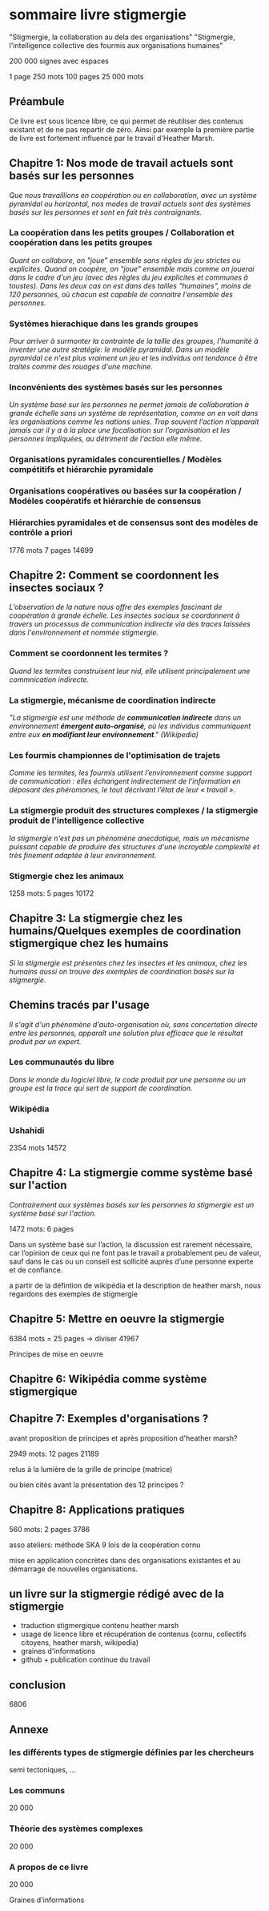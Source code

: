 # sommaire livre stigmergie

"Stigmergie, la collaboration au dela des organisations"
"Stigmergie, l'intelligence collective des fourmis aux organisations humaines"

200 000 signes avec espaces

1 page 	250 mots
100 pages 	25 000 mots



## Préambule

Ce livre est sous licence libre, ce qui permet de réutiliser des contenus existant et de ne pas repartir de zéro. Ainsi par exemple la première partie de livre est fortement influencé par le travail d'Heather Marsh.



## Chapitre 1: Nos mode de travail actuels sont basés sur les personnes

*Que nous travaillions en coopération ou en collaboration, avec un système pyramidal ou horizontal, nos modes de travail actuels sont des systèmes basés sur les personnes et sont en fait très contraignants.*

### La coopération dans les petits groupes / Collaboration et coopération dans les petits groupes 
*Quant on collabore, on "joue" ensemble sans règles du jeu strictes ou explicites.* 
*Quand on coopère, on "joue" ensemble mais comme on jouerai dans le cadre d'un jeu (avec des règles du jeu explicites et communes à toustes).*
*Dans les deux cas on est dans des tailles "humaines", moins de 120 personnes, où chacun est capable de connaitre l'ensemble des personnes.* 

### Systèmes hierachique dans les grands groupes

*Pour arriver à surmonter la contrainte de la taille des groupes, l'humanité à inventer une autre stratégie: le modèle pyramidal.*
*Dans un modèle pyramidal ce n'est plus vraiment un jeu et les individus ont tendance à être traités comme des rouages d'une machine.*

### Inconvénients des systèmes basés sur les personnes

*Un système basé sur les personnes ne permet jamais de collaboration à grande échelle sans un système de représentation, comme on en voit dans les organisations comme les nations unies.* 
*Trop souvent l’action n’apparait jamais car il y a à la place une focalisation sur l’organisation et les personnes impliquées, au détriment de l'action elle même.*

### Organisations pyramidales concurentielles / Modèles compétitifs et hiérarchie pyramidale
### Organisations coopératives ou basées sur la coopération / Modèles coopératifs et hiérarchie de consensus
### Hiérarchies pyramidales et de consensus sont des modèles de contrôle a priori


1776 mots 7 pages
14699


## Chapitre 2: Comment se coordonnent les insectes sociaux ?

*L'observation de la nature nous offre des exemples fascinant de coopération à grande échelle. Les insectes sociaux se coordonnent à travers un processus de communication indirecte via des traces laissées dans l'environnement et nommée stigmergie.* 

### Comment se coordonnent les termites ?

*Quand les termites construisent leur nid, elle utilisent principalement une commnication indirecte.*

### La stigmergie, mécanisme de coordination indirecte

*"La stigmergie est une méthode de **communication indirecte** dans un environnement **émergent auto-organisé**, où les individus communiquent entre eux **en modifiant leur environnement**." (Wikipedia)*

### Les fourmis championnes de l'optimisation de trajets

*Comme les termites, les fourmis utilisent l’environnement comme support de communication : elles échangent indirectement de l’information en déposant des phéromones, le tout décrivant l’état de leur « travail ».* 

### La stigmergie produit des structures complexes / la stigmergie produit de l'intelligence collective

*la stigmergie n'est pas un phénomène anecdotique, mais un mécanisme puissant capable de produire des structures d'une incroyable complexité et très finement adaptée à leur environnement.*

### Stigmergie chez les animaux

1258 mots: 5 pages
10172

## Chapitre 3: La stigmergie chez les humains/Quelques exemples de coordination stigmergique chez les humains

*Si la stigmergie est présentes chez les insectes et les animaux, chez les humains aussi on trouve des exemples de coordination basés sur la stigmergie.*

## Chemins tracés par l'usage

*Il s'agit d'un phénomène d'auto-organisation où, sans concertation directe entre les personnes, apparaît une solution plus efficace que le résultat produit par un expert.*
<!---
ANNEXES

### Cairns

### Déménagements

### Sports collectifs

### Trafic routier

### Organisation d'une ville

### Productions humaine d'artefacts via la stigmergie

--->

### Les communautés du libre

*Dans le monde du logiciel libre, le code produit par une personne ou un groupe est la trace qui sert de support de coordination.* 

### Wikipédia


### Ushahidi

2354 mots
14572

## Chapitre 4: La stigmergie comme système basé sur l'action

*Contrairement aux systèmes basés sur les personnes la stigmergie est un système basé sur l'action.*

1472 mots: 6 pages


Dans un système basé sur l’action, la discussion est rarement nécessaire, car l’opinion de ceux qui ne font pas le travail a probablement peu de valeur, sauf dans le cas ou un conseil est sollicité auprès d’une personne experte et de confiance.

a partir de la défintion de wikipédia et la description de heather marsh, nous regardons des exemples de stigmergie

## Chapitre 5: Mettre en oeuvre la stigmergie

6384 mots = 25 pages -> diviser
41967

Principes de mise en oeuvre

## Chapitre 6: Wikipédia comme système stigmergique




## Chapitre 7: Exemples d'organisations ?

avant proposition de principes et après proposition d'heather marsh?

2949 mots: 12 pages
21189

relus à la lumière de la grille de principe (matrice)

ou bien cités avant la présentation des 12 principes ?

## Chapitre 8: Applications pratiques

560 mots: 2 pages
3786

asso
ateliers: méthode SKA
9 lois de la coopération cornu

mise en application concrètes dans des organisations existantes et au démarrage de nouvelles organisations.

## un livre sur la stigmergie rédigé avec de la stigmergie

- traduction stigmergique contenu heather marsh
- usage de licence libre et récupération de contenus (cornu, collectifs citoyens, heather marsh, wikipedia)
- graines d'informations
- github + publication continue du travail


## conclusion

6806

## Annexe

### les différents types de stigmergie définies par les chercheurs

semi tectoniques, ...

### Les communs
20 000

### Théorie des systèmes complexes

20 000

### A propos de ce livre

20 000

Graines d'informations


